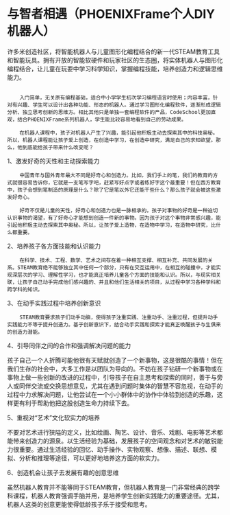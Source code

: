 # 与智者相遇（PHOENIXFrame个人DIY机器人）

 许多米创造社区，将智能机器人与儿童图形化编程结合的新一代STEAM教育工具和智能玩具。拥有开放的智能软硬件和玩家社区的生态圈，将实体机器人与图形化编程结合，让儿童在玩耍中学习科学知识，掌握编程技能，培养创造力和逻辑思维能力。

```

    入门简单，无关原有编程基础，适合中小学学生初次学习编程语言时使用；内容丰富，针对有兴趣、学生可以设计出各种功能、形态的机器人。通过学习图形化编程软件，逐渐形成逻辑分析、独立思考创新的思维方。相比其他只是单独一套编程软件的产品，CodeSchool更加直观，结合PHOENIXFrame系列机器人，学生能比较容易地看到自己的劳动成果。

    在机器人课程中，孩子对机器人产生了兴趣，能引起他积极主动去探索其中的科技奥秘。所以，机器人课程能让孩子爱上创造，在创造中学习，在创造中研究，满足自己的求知欲望。那么，他到底能给孩子带来什么改变呢？
```

1、激发好奇的天性和主动探索能力

```
    中国青年与国外青年最大不同是好奇心和创造力。比如，我们手上的笔，我们的教育的方式就很容易告诉你，它就是一支笔写字吧，赶紧写好点字或者练好字这个最重要！但在西方教育中，孩子会想到笔制造的原理是什么？除了它是笔以外它还能干些什么？那么孩子就会被这些激发好奇心。

    好奇不仅是儿童的天性，好奇心和创造力也是一脉相承的。孩子对事物的好奇是一种迫切认识事物的渴望，有了好奇心才能想到创造一件新的事物。因为孩子对这个事物非常感兴趣，能引起他积极主动去探索其中奥秘。所以，让孩子爱上造物，在造物中学习，在造物中研究，比什么都重要。
```

2、培养孩子各方面技能和认识能力

```
    在科学、技术、工程、数学、艺术之间存在着一种相互支撑、相互补充、共同发展的关系。STEAM教育绝不能够独立其中任何一个部分，只有在交互运用中，在相互的碰撞中，才能实现深层次的学习、理解性学习，也才能真正培养儿童各个方面的技能和认识。所以，与现实相关联，让孩子自己动手完成他们感兴趣的、并且和他们生活相关的项目，从过程中学习各种学科和跨学科的知识。
```

3、在动手实践过程中培养创新意识

```
    STEAM教育要求孩子们动手动脑，使得孩子注重实践、注重动手、注重过程，但提升动手实践能力不等于提升创造力。基于创新意识下，结合动手实践和探索才能真正唤醒孩子与生俱来的创造力潜能。
```

4、引导同伴之间的合作和强调解决问题的能力

孩子自己一个人折腾可能他很有天赋就创造了一个新事物，这是很酷的事情！但在我们生存的社会中，大多工作是以团队为导向的。不妨在孩子钻研一个新事物或在事物上做一些创新的改进的过程中，引导孩子在自主思考和探索的同时，善于与旁人或同伴交流或交换思想意见，尤其在遇到问题时集体的智慧不容忽视，在动手的过程中力求解决问题，让他尝试在一个小小群体中的协作中体验到创造的乐趣，这样更有利于帮助他把这股创造生命力持续下去。

5、重视对“艺术”文化软实力的培养

不要对艺术进行狭隘的定义，比如绘画、陶艺、设计、音乐、戏剧、电影等艺术都能带来创造力的源泉。以生活经验为基础，发展孩子的空间观念和对艺术的敏锐能力很重要。通过生活经验的回忆、动手操作、实物观察、想像、描述、联想、模拟、分析和推理等途径，可以更好地培养这方面的软实力。

6、创造机会让孩子去发展有趣的创意思维

虽然机器人教育并不能等同于STEAM教育，但机器人教育是一门非常经典的跨学科课程，机器人教育强调手脑并用，是培养学生创新实践能力的重要途径。尤其，机器人这类的创意更能使得低龄孩子乐于接受和思考。


